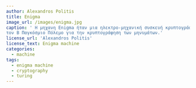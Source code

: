 ```yaml
---
author: Alexandros Politis
title: Enigma
image_url: /images/enigma.jpg
caption: ' H μηχανη Enigma ήταν μια ηλεκτρο-μηχανική συσκευή κρυπτογράφησης ρότορα. Χρησιμοποίηθηκε εκτός των άλλων απο τους Γερμανούς κατά
τον Β Παγκόσμιο Πόλεμο για την κρυπτογράφηση των μηνυμάτων.'
license_url: 'Alexandros Politis'
license_text: Enigma machine
categories:
  - machine
tags:
  - enigma machine
  - cryptography
  - turing
---
```

